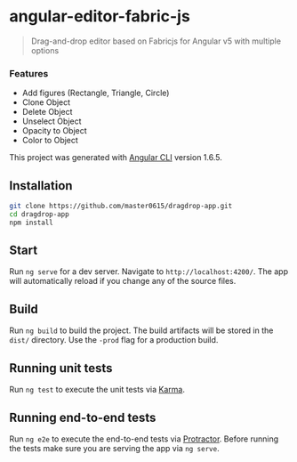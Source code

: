 # angular-editor-fabric-js

> Drag-and-drop editor based on Fabricjs for Angular v5 with multiple options

### Features
* Add figures (Rectangle, Triangle, Circle)
* Clone Object
* Delete Object
* Unselect Object
* Opacity to Object
* Color to Object


This project was generated with [Angular CLI](https://github.com/angular/angular-cli) version 1.6.5.

## Installation

```bash
git clone https://github.com/master0615/dragdrop-app.git
cd dragdrop-app
npm install
```
## Start

Run `ng serve` for a dev server. Navigate to `http://localhost:4200/`. The app will automatically reload if you change any of the source files.

## Build

Run `ng build` to build the project. The build artifacts will be stored in the `dist/` directory. Use the `-prod` flag for a production build.

## Running unit tests

Run `ng test` to execute the unit tests via [Karma](https://karma-runner.github.io).

## Running end-to-end tests

Run `ng e2e` to execute the end-to-end tests via [Protractor](http://www.protractortest.org/).
Before running the tests make sure you are serving the app via `ng serve`.
